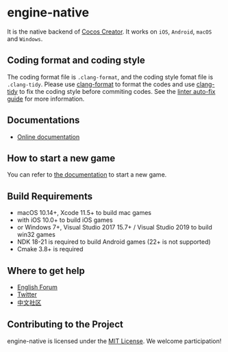 engine-native
==========================

It is the native backend of [Cocos Creator](https://www.cocos.com/en/creator). It works on `iOS`, `Android`, `macOS` and `Windows`.

Coding format and coding style
---------------------------------

The coding format file is `.clang-format`, and the coding style fomat file is `.clang-tidy`. Please use [clang-format](https://clang.llvm.org/docs/ClangFormat.html) to format the codes and use [clang-tidy](http://clang.llvm.org/extra/index.html) to fix the coding style before commiting codes. See the [linter auto-fix guide](docs/LINTER_AUTOFIX_GUIDE.md) for more information.

Documentations
--------------------------------
* [Online documentation](https://docs.cocos.com/creator/3.0/manual/en/)

How to start a new game
--------------------------------
You can refer to [the documentation](https://docs.cocos.com/creator/3.0/manual/en/getting-started/) to start a new game.

Build Requirements
--------------------------------
- macOS 10.14+, Xcode 11.5+ to build mac games
- with iOS 10.0+ to build iOS games
- or Windows 7+, Visual Studio 2017 15.7+ / Visual Studio 2019 to build win32 games
- NDK 18-21 is required to build Android games (22+ is not supported)
- Cmake 3.8+ is required

Where to get help
--------------------------------

* [English Forum](https://discuss.cocos2d-x.org/)
* [Twitter](http://www.twitter.com/cocos2dx)
* [中文社区](https://forum.cocos.org/c/Creator/58)

Contributing to the Project
--------------------------------

engine-native is licensed under the [MIT License](https://opensource.org/licenses/MIT). We welcome participation!
